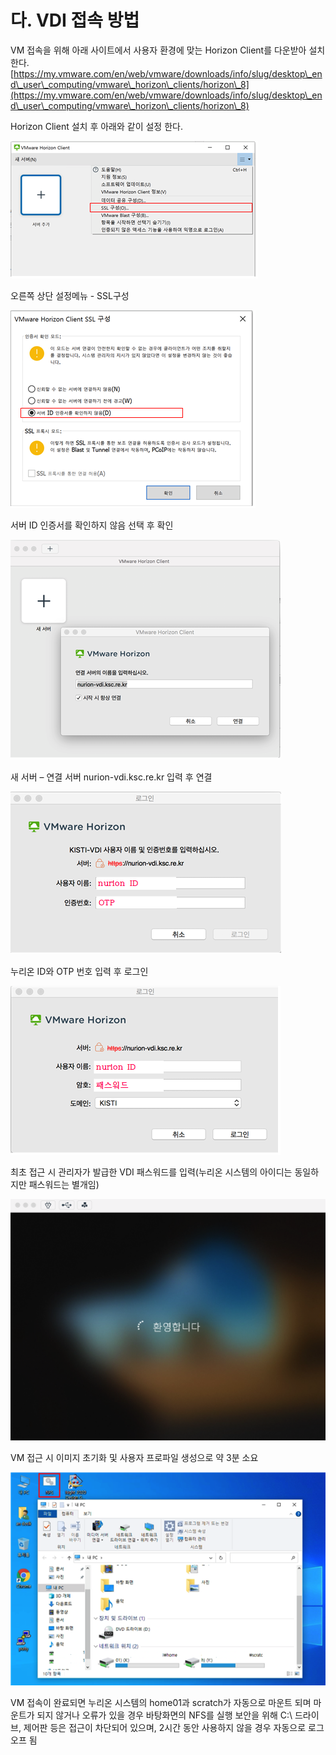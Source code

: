 # 다. VDI 접속 방법

VM 접속을 위해 아래 사이트에서 사용자 환경에 맞는 Horizon Client를 다운받아 설치한다.\
[https://my.vmware.com/en/web/vmware/downloads/info/slug/desktop\_end\_user\_computing/vmware\_horizon\_clients/horizon\_8](https://my.vmware.com/en/web/vmware/downloads/info/slug/desktop\_end\_user\_computing/vmware\_horizon\_clients/horizon\_8)

Horizon Client 설치 후 아래와 같이 설정 한다.

![](<../../../../.gitbook/assets/After installing Horizon Client, complete the settings as shown below..png>)

오른쪽 상단 설정메뉴 - SSL구성

![](<../../../../.gitbook/assets/Settings menu on the top right corner - SSL Configuration.png>)

서버 ID 인증서를 확인하지 않음 선택 후 확인

![](<../../../../.gitbook/assets/Select “Do not check server ID certificate” and then click OK..png>)

새 서버 – 연결 서버 nurion-vdi.ksc.re.kr 입력 후 연결

![](<../../../../.gitbook/assets/New Server - enter nurion-vdi.ksc.re.kr and then click Connect..png>)

누리온 ID와 OTP 번호 입력 후 로그인

![](<../../../../.gitbook/assets/Enter the Nurion ID and OTP number to log in..png>)

최초 접근 시 관리자가 발급한 VDI 패스워드를 입력(누리온 시스템의 아이디는 동일하지만 패스워드는 별개임)

![](<../../../../.gitbook/assets/Enter the temporary VDI password issued by the administrator at the first access (the same ID as the Nurion system is used, but the password is different).png>)

VM 접근 시 이미지 초기화 및 사용자 프로파일 생성으로 약 3분 소요

![](<../../../../.gitbook/assets/When accessing VM, image initialization and user profile creation require approximately 3 min.png>)

VM 접속이 완료되면 누리온 시스템의 home01과 scratch가 자동으로 마운트 되며 마운트가 되지 않거나 오류가 있을 경우 바탕화면의 NFS를 실행 보안을 위해 C:\ 드라이브, 제어판 등은 접근이 차단되어 있으며, 2시간 동안 사용하지 않을 경우 자동으로 로그오프 됨
